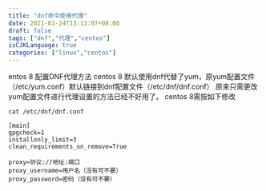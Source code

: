 ```yaml
---
title: "dnf命令使用代理"
date: 2021-03-24T13:13:07+08:00
draft: false
tags: ["dnf","代理","centos"]
isCJKLanguage: true
categories: ["linux","centos"]
---
```


entos 8 配置DNF代理方法
centos 8 默认使用dnf代替了yum，原yum配置文件（/etc/yum.conf）默认链接到dnf配置文件（/etc/dnf/dnf.conf）
原来只需更改yum配置文件进行代理设置的方法已经不好用了。
centos 8需按如下修改

```shell
cat /etc/dnf/dnf.conf

[main]
gpgcheck=1
installonly_limit=3
clean_requirements_on_remove=True

proxy=协议://地址:端口
proxy_username=用户名（没有可不要）
proxy_password=密码（没有可不要）
```
